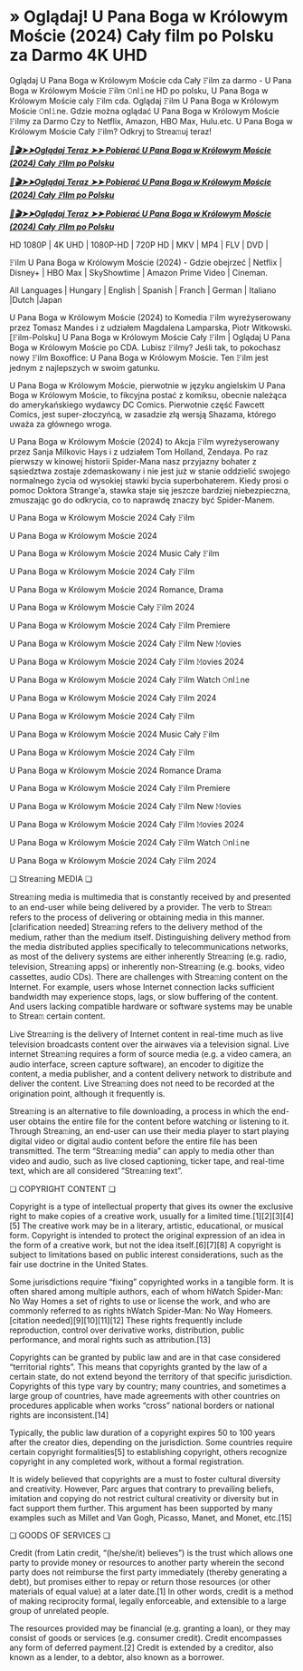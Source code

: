 # » Oglądaj! U Pana Boga w Królowym Moście (2024) Cały film po Polsku za Darmo 4K UHD

Oglądaj U Pana Boga w Królowym Moście cda Cały 𝙵ilm za darmo - U Pana Boga w Królowym Moście 𝙵ilm 𝙾nl𝚒ne HD po polsku, U Pana Boga w Królowym Moście caly 𝙵ilm cda. Oglądaj 𝙵ilm U Pana Boga w Królowym Moście 𝙾nl𝚒ne. Gdzie można oglądać U Pana Boga w Królowym Moście 𝙵ilmy za Darmo Czy to Netflix, Amazon, HBO Max, Hulu.etc. U Pana Boga w Królowym Moście Cały 𝙵ilm? Odkryj to Strea𝚖uj teraz!


<p><b><I><a href="http://r-movies.com/pl/movie/1233906/u-pana-boga-w-krlowym-mocie-codepl" rel="noopener">📀🎬➤➤Oglądaj Teraz ➤➤ Pobierać U Pana Boga w Królowym Moście (2024) Cały 𝙵ilm po Polsku</a></I></b></p>

<p><b><I><a href="http://r-movies.com/pl/movie/1233906/u-pana-boga-w-krlowym-mocie-codepl" rel="noopener">📀🎬➤➤Oglądaj Teraz ➤➤ Pobierać U Pana Boga w Królowym Moście (2024) Cały 𝙵ilm po Polsku</a></I></b></p>

<p><b><I><a href="http://r-movies.com/pl/movie/1233906/u-pana-boga-w-krlowym-mocie-codepl" rel="noopener">📀🎬➤➤Oglądaj Teraz ➤➤ Pobierać U Pana Boga w Królowym Moście (2024) Cały 𝙵ilm po Polsku</a></I></b></p>


HD 1080P | 4K UHD | 1080P-HD | 720P HD | MKV | MP4 | FLV | DVD |

𝙵ilm U Pana Boga w Królowym Moście (2024) - Gdzie obejrzeć | Netflix | Disney+ | HBO Max | SkyShowtime | Amazon Prime Video | Cineman.

All Languages | Hungary | English | Spanish | Franch | German | Italiano |Dutch |Japan

U Pana Boga w Królowym Moście (2024) to Komedia 𝙵ilm wyreżyserowany przez Tomasz Mandes i z udziałem Magdalena Lamparska, Piotr Witkowski. [𝙵ilm-Polsku] U Pana Boga w Królowym Moście Cały 𝙵ilm | Oglądaj U Pana Boga w Królowym Moście po CDA. Lubisz 𝙵ilmy? Jeśli tak, to pokochasz nowy 𝙵ilm Boxoffice: U Pana Boga w Królowym Moście. Ten 𝙵ilm jest jednym z najlepszych w swoim gatunku.

U Pana Boga w Królowym Moście, pierwotnie w języku angielskim U Pana Boga w Królowym Moście, to fikcyjna postać z komiksu, obecnie należąca do amerykańskiego wydawcy DC Comics. Pierwotnie część Fawcett Comics, jest super-złoczyńcą, w zasadzie złą wersją Shazama, którego uważa za głównego wroga.

U Pana Boga w Królowym Moście (2024) to Akcja 𝙵ilm wyreżyserowany przez Sanja Milkovic Hays i z udziałem Tom Holland, Zendaya. Po raz pierwszy w kinowej historii Spider-Mana nasz przyjazny bohater z sąsiedztwa zostaje zdemaskowany i nie jest już w stanie oddzielić swojego normalnego życia od wysokiej stawki bycia superbohaterem. Kiedy prosi o pomoc Doktora Strange'a, stawka staje się jeszcze bardziej niebezpieczna, zmuszając go do odkrycia, co to naprawdę znaczy być Spider-Manem.


U Pana Boga w Królowym Moście 2024 Cały 𝙵ilm

U Pana Boga w Królowym Moście 2024

U Pana Boga w Królowym Moście 2024 Music Cały 𝙵ilm

U Pana Boga w Królowym Moście 2024 Cały 𝙵ilm

U Pana Boga w Królowym Moście 2024 Romance, Drama

U Pana Boga w Królowym Moście Cały 𝙵ilm 2024

U Pana Boga w Królowym Moście 2024 Cały 𝙵ilm Premiere

U Pana Boga w Królowym Moście 2024 Cały 𝙵ilm New 𝙼ovies

U Pana Boga w Królowym Moście 2024 Cały 𝙵ilm 𝙼ovies 2024

U Pana Boga w Królowym Moście 2024 Cały 𝙵ilm Watch 𝙾nl𝚒ne

U Pana Boga w Królowym Moście 2024 Cały 𝙵ilm 2024

U Pana Boga w Królowym Moście 2024 Cały 𝙵ilm

U Pana Boga w Królowym Moście 2024 Music Cały 𝙵ilm

U Pana Boga w Królowym Moście 2024 Cały 𝙵ilm

U Pana Boga w Królowym Moście 2024 Romance Drama

U Pana Boga w Królowym Moście 2024 Cały 𝙵ilm Premiere

U Pana Boga w Królowym Moście 2024 Cały 𝙵ilm New 𝙼ovies

U Pana Boga w Królowym Moście 2024 Cały 𝙵ilm 𝙼ovies 2024

U Pana Boga w Królowym Moście 2024 Cały 𝙵ilm Watch 𝙾nl𝚒ne

U Pana Boga w Królowym Moście 2024 Cały 𝙵ilm 2024


❏ Strea𝚖ing MEDIA ❏

Strea𝚖ing media is multimedia that is constantly received by and presented to an end-user while being delivered by a provider. The verb to Strea𝚖 refers to the process of delivering or obtaining media in this manner.[clarification needed] Strea𝚖ing refers to the delivery method of the medium, rather than the medium itself. Distinguishing delivery method from the media distributed applies specifically to telecommunications networks, as most of the delivery systems are either inherently Strea𝚖ing (e.g. radio, television, Strea𝚖ing apps) or inherently non-Strea𝚖ing (e.g. books, video cassettes, audio CDs). There are challenges with Strea𝚖ing content on the Internet. For example, users whose Internet connection lacks sufficient bandwidth may experience stops, lags, or slow buffering of the content. And users lacking compatible hardware or software systems may be unable to Strea𝚖 certain content.

Live Strea𝚖ing is the delivery of Internet content in real-time much as live television broadcasts content over the airwaves via a television signal. Live internet Strea𝚖ing requires a form of source media (e.g. a video camera, an audio interface, screen capture software), an encoder to digitize the content, a media publisher, and a content delivery network to distribute and deliver the content. Live Strea𝚖ing does not need to be recorded at the origination point, although it frequently is.

Strea𝚖ing is an alternative to file downloading, a process in which the end-user obtains the entire file for the content before watching or listening to it. Through Strea𝚖ing, an end-user can use their media player to start playing digital video or digital audio content before the entire file has been transmitted. The term “Strea𝚖ing media” can apply to media other than video and audio, such as live closed captioning, ticker tape, and real-time text, which are all considered “Strea𝚖ing text”.


❏ COPYRIGHT CONTENT ❏

Copyright is a type of intellectual property that gives its owner the exclusive right to make copies of a creative work, usually for a limited time.[1][2][3][4][5] The creative work may be in a literary, artistic, educational, or musical form. Copyright is intended to protect the original expression of an idea in the form of a creative work, but not the idea itself.[6][7][8] A copyright is subject to limitations based on public interest considerations, such as the fair use doctrine in the United States.

Some jurisdictions require “fixing” copyrighted works in a tangible form. It is often shared among multiple authors, each of whom hWatch Spider-Man: No Way Homes a set of rights to use or license the work, and who are commonly referred to as rights hWatch Spider-Man: No Way Homeers.[citation needed][9][10][11][12] These rights frequently include reproduction, control over derivative works, distribution, public performance, and moral rights such as attribution.[13]

Copyrights can be granted by public law and are in that case considered “territorial rights”. This means that copyrights granted by the law of a certain state, do not extend beyond the territory of that specific jurisdiction. Copyrights of this type vary by country; many countries, and sometimes a large group of countries, have made agreements with other countries on procedures applicable when works “cross” national borders or national rights are inconsistent.[14]

Typically, the public law duration of a copyright expires 50 to 100 years after the creator dies, depending on the jurisdiction. Some countries require certain copyright formalities[5] to establishing copyright, others recognize copyright in any completed work, without a formal registration.

It is widely believed that copyrights are a must to foster cultural diversity and creativity. However, Parc argues that contrary to prevailing beliefs, imitation and copying do not restrict cultural creativity or diversity but in fact support them further. This argument has been supported by many examples such as Millet and Van Gogh, Picasso, Manet, and Monet, etc.[15]

❏ GOODS OF SERVICES ❏

Credit (from Latin credit, “(he/she/it) believes”) is the trust which allows one party to provide money or resources to another party wherein the second party does not reimburse the first party immediately (thereby generating a debt), but promises either to repay or return those resources (or other materials of equal value) at a later date.[1] In other words, credit is a method of making reciprocity formal, legally enforceable, and extensible to a large group of unrelated people.

The resources provided may be financial (e.g. granting a loan), or they may consist of goods or services (e.g. consumer credit). Credit encompasses any form of deferred payment.[2] Credit is extended by a creditor, also known as a lender, to a debtor, also known as a borrower.
